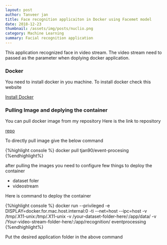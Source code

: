```yaml
---
layout: post
author: Tanveer jan
title: Face recognition applicaiton in Docker using Facemet model
date: 2018-12-23
thumbnail: /assets/img/posts/nuclio.png
category: Machine Learning
summary: Facial recognition application 
---
```


This application recognized face in video stream. The video stream need to passed as the parameter when doplying docker application.

<h3>Docker</h3>

You need to install docker in you machine. To install docker check this website

[Install Docker](https://www.docker.com/get-started)

<h3>Pulling Image and deplying the container</h3>

You can pull docker image from my repository
Here is the link to repository

[repo](https://hub.docker.com/repository/docker/tjan90/event-processing)

To directly pull image give the below command

{%highlight console %}
docker pull tjan90/event-procesing
{%endhighlight%}

after pulling the images you need to configure few things to deploy the container
 - dataset foler
 - videostream

Here is command to deploy the container

{%highlight console %}
docker run --privileged -e DISPLAY=docker.for.mac.host.internal:0 -ti --net=host --ipc=host -v /tmp/.X11-unix:/tmp/.X11-unix -v /your-dataset-folder-here/:/app/data/ -v /Your-video-stream-folder-here/:/app/recognition/ eventprocessing 
{%endhighlight%}

Put the desired application folder in the above command

